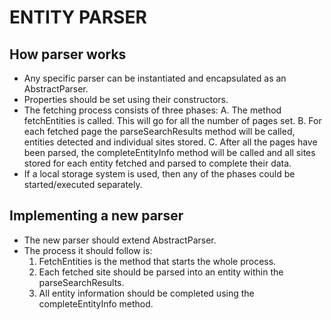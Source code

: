 ENTITY PARSER
=============

How parser works
----------------
* Any specific parser can be instantiated and encapsulated as an AbstractParser.
* Properties should be set using their constructors.
* The fetching process consists of three phases:
    A. The method fetchEntities is called. This will go for all the number of pages set.
    B. For each fetched page the parseSearchResults method will be called, entities detected and individual sites stored.
    C. After all the pages have been parsed, the completeEntityInfo method will be called and all sites stored for each entity fetched and parsed to complete their data.
* If a local storage system is used, then any of the phases could be started/executed separately.

Implementing a new parser
-------------------------
* The new parser should extend AbstractParser.
* The process it should follow is:
  1. FetchEntities is the method that starts the whole process.
  2. Each fetched site should be parsed into an entity within the parseSearchResults.
  3. All entity information should be completed using the completeEntityInfo method.